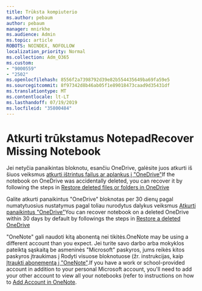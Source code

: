 ```yaml
---
title: Trūksta kompiuterio
ms.author: pebaum
author: pebaum
manager: mnirkhe
ms.audience: Admin
ms.topic: article
ROBOTS: NOINDEX, NOFOLLOW
localization_priority: Normal
ms.collection: Adm_O365
ms.custom:
- "9000559"
- "2502"
ms.openlocfilehash: 8556f2a7398792d39e82b554435649ba69fa59e5
ms.sourcegitcommit: 8f97342d8b46ab05f1e89018473caad9d35431df
ms.translationtype: MT
ms.contentlocale: lt-LT
ms.lasthandoff: 07/19/2019
ms.locfileid: "35800484"
---
```

# <a name="recover-missing-notebook"></a><span data-ttu-id="ec28b-102">Atkurti trūkstamus Notepad</span><span class="sxs-lookup"><span data-stu-id="ec28b-102">Recover Missing Notebook</span></span>

<span data-ttu-id="ec28b-103">Jei netyčia panaikintas bloknotu, esančiu OneDrive, galėsite juos atkurti iš šiuos veiksmus [atkurti ištrintus failus ar aplankus į "OneDrive"](https://support.office.com/article/949ada80-0026-4db3-a953-c99083e6a84f)</span><span class="sxs-lookup"><span data-stu-id="ec28b-103">If the notebook on OneDrive was accidentally deleted, you can recover it by following the steps in [Restore deleted files or folders in OneDrive](https://support.office.com/article/949ada80-0026-4db3-a953-c99083e6a84f)</span></span>

<span data-ttu-id="ec28b-104">Galite atkurti panaikintus "OneDrive" bloknotas per 30 dienų pagal numatytuosius nustatymus pagal toliau nurodytus dalykus veiksmus [Atkurti panaikintus "OneDrive"](https://docs.microsoft.com/onedrive/restore-deleted-onedrive)</span><span class="sxs-lookup"><span data-stu-id="ec28b-104">You can recover notebook on a deleted OneDrive within 30 days by default by followings the steps in [Restore a deleted OneDrive](https://docs.microsoft.com/onedrive/restore-deleted-onedrive)</span></span>

<span data-ttu-id="ec28b-105">"OneNote" gali naudoti kitą abonentą nei tikitės.</span><span class="sxs-lookup"><span data-stu-id="ec28b-105">OneNote may be using a different account than you expect.</span></span> <span data-ttu-id="ec28b-106">Jei turite savo darbo arba mokyklos pateiktą sąskaitą be asmeninės "Microsoft" paskyros, jums reikės kitos paskyros įtraukimas į Rodyti visuose bloknotuose (žr. instrukcijas, kaip [Įtraukti abonementą į "OneNote"](https://support.office.com/article/5afff855-54ee-47e4-a773-db048d4ac299).</span><span class="sxs-lookup"><span data-stu-id="ec28b-106">If you have a work or school-provided account in addition to your personal Microsoft account, you'll need to add your other account to view all your notebooks (refer to instructions on how to [Add Account in OneNote](https://support.office.com/article/5afff855-54ee-47e4-a773-db048d4ac299).</span></span>